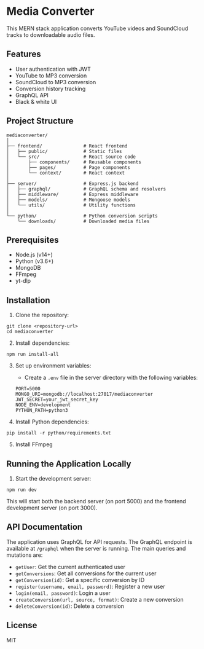 # Media Converter

 This MERN stack application converts YouTube videos and SoundCloud tracks to downloadable audio files.

## Features

- User authentication with JWT
- YouTube to MP3 conversion
- SoundCloud to MP3 conversion
- Conversion history tracking
- GraphQL API
- Black & white UI 

## Project Structure

```
mediaconverter/
│
├── frontend/               # React frontend
│   ├── public/             # Static files
│   └── src/                # React source code
│       ├── components/     # Reusable components
│       ├── pages/          # Page components
│       └── context/        # React context
│
├── server/                 # Express.js backend
│   ├── graphql/            # GraphQL schema and resolvers
│   ├── middleware/         # Express middleware
│   ├── models/             # Mongoose models
│   └── utils/              # Utility functions
│
└── python/                 # Python conversion scripts
    └── downloads/          # Downloaded media files
```

## Prerequisites

- Node.js (v14+)
- Python (v3.6+)
- MongoDB
- FFmpeg
- yt-dlp

## Installation

1. Clone the repository:
```
git clone <repository-url>
cd mediaconverter
```

2. Install dependencies:
```
npm run install-all
```

3. Set up environment variables:
   - Create a `.env` file in the server directory with the following variables:
   ```
   PORT=5000
   MONGO_URI=mongodb://localhost:27017/mediaconverter
   JWT_SECRET=your_jwt_secret_key
   NODE_ENV=development
   PYTHON_PATH=python3
   ```

4. Install Python dependencies:
```
pip install -r python/requirements.txt
```

5. Install FFmpeg 

## Running the Application Locally

1. Start the development server:
```
npm run dev
```

This will start both the backend server (on port 5000) and the frontend development server (on port 3000).


## API Documentation

The application uses GraphQL for API requests. The GraphQL endpoint is available at `/graphql` when the server is running. The main queries and mutations are:

- `getUser`: Get the current authenticated user
- `getConversions`: Get all conversions for the current user
- `getConversion(id)`: Get a specific conversion by ID
- `register(username, email, password)`: Register a new user
- `login(email, password)`: Login a user
- `createConversion(url, source, format)`: Create a new conversion
- `deleteConversion(id)`: Delete a conversion

## License

MIT

